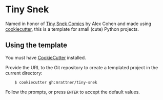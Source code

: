 # Tiny Snek

Named in honor of [Tiny Snek Comics](https://www.instagram.com/tinysnekcomics/) by Alex Cohen and made using [cookiecutter](http://cookiecutter.readthedocs.io/en/latest/usage.html), this is a template for small (cute) Python projects.

## Using the template

You must have [CookieCutter](https://cookiecutter.readthedocs.io/en/latest/) installed.

Provide the URL to the Git repository to create a templated project in the current directory:

        $ cookiecutter gh:mrattner/tiny-snek

Follow the prompts, or press `ENTER` to accept the default values.
